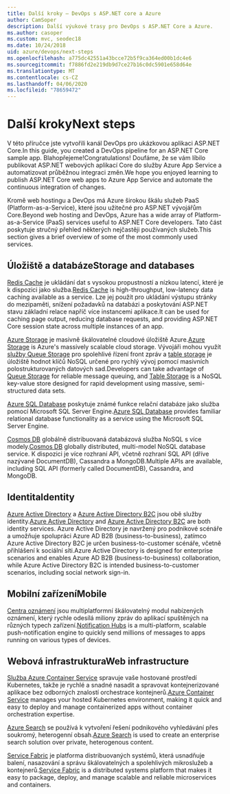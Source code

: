 ```yaml
---
title: Další kroky – DevOps s ASP.NET core a Azure
author: CamSoper
description: Další výukové trasy pro DevOps s ASP.NET Core a Azure.
ms.author: casoper
ms.custom: mvc, seodec18
ms.date: 10/24/2018
uid: azure/devops/next-steps
ms.openlocfilehash: a775dc42551a43bcce72b5f9ca364ed00b1dc4e6
ms.sourcegitcommit: f7886fd2e219db9d7ce27b16c0dc5901e658d64e
ms.translationtype: MT
ms.contentlocale: cs-CZ
ms.lasthandoff: 04/06/2020
ms.locfileid: "78659472"
---
```

# <a name="next-steps"></a><span data-ttu-id="d2e32-103">Další kroky</span><span class="sxs-lookup"><span data-stu-id="d2e32-103">Next steps</span></span>

<span data-ttu-id="d2e32-104">V této příručce jste vytvořili kanál DevOps pro ukázkovou aplikaci ASP.NET Core.</span><span class="sxs-lookup"><span data-stu-id="d2e32-104">In this guide, you created a DevOps pipeline for an ASP.NET Core sample app.</span></span> <span data-ttu-id="d2e32-105">Blahopřejeme!</span><span class="sxs-lookup"><span data-stu-id="d2e32-105">Congratulations!</span></span> <span data-ttu-id="d2e32-106">Doufáme, že se vám líbilo publikovat ASP.NET webových aplikací Core do služby Azure App Service a automatizovat průběžnou integraci změn.</span><span class="sxs-lookup"><span data-stu-id="d2e32-106">We hope you enjoyed learning to publish ASP.NET Core web apps to Azure App Service and automate the continuous integration of changes.</span></span>

<span data-ttu-id="d2e32-107">Kromě web hostingu a DevOps má Azure širokou škálu služeb PaaS (Platform-as-a-Service), které jsou užitečné pro ASP.NET vývojářům Core.</span><span class="sxs-lookup"><span data-stu-id="d2e32-107">Beyond web hosting and DevOps, Azure has a wide array of Platform-as-a-Service (PaaS) services useful to ASP.NET Core developers.</span></span> <span data-ttu-id="d2e32-108">Tato část poskytuje stručný přehled některých nejčastěji používaných služeb.</span><span class="sxs-lookup"><span data-stu-id="d2e32-108">This section gives a brief overview of some of the most commonly used services.</span></span>

## <a name="storage-and-databases"></a><span data-ttu-id="d2e32-109">Úložiště a databáze</span><span class="sxs-lookup"><span data-stu-id="d2e32-109">Storage and databases</span></span>

<span data-ttu-id="d2e32-110">[Redis Cache](/azure/redis-cache/) je ukládání dat s vysokou propustností a nízkou latencí, které je k dispozici jako služba.</span><span class="sxs-lookup"><span data-stu-id="d2e32-110">[Redis Cache](/azure/redis-cache/) is high-throughput, low-latency data caching available as a service.</span></span> <span data-ttu-id="d2e32-111">Lze jej použít pro ukládání výstupu stránky do mezipaměti, snížení požadavků na databázi a poskytování ASP.NET stavu základní relace napříč více instancemi aplikace.</span><span class="sxs-lookup"><span data-stu-id="d2e32-111">It can be used for caching page output, reducing database requests, and providing ASP.NET Core session state across multiple instances of an app.</span></span>

<span data-ttu-id="d2e32-112">[Azure Storage](/azure/storage/) je masivně škálovatelné cloudové úložiště Azure.</span><span class="sxs-lookup"><span data-stu-id="d2e32-112">[Azure Storage](/azure/storage/) is Azure's massively scalable cloud storage.</span></span> <span data-ttu-id="d2e32-113">Vývojáři mohou využít [služby Queue Storage](/azure/storage/queues/storage-queues-introduction) pro spolehlivé řízení front zpráv a [table storage](/azure/storage/tables/table-storage-overview) je úložiště hodnot klíčů NoSQL určené pro rychlý vývoj pomocí masivních polostrukturovaných datových sad.</span><span class="sxs-lookup"><span data-stu-id="d2e32-113">Developers can take advantage of [Queue Storage](/azure/storage/queues/storage-queues-introduction) for reliable message queuing, and [Table Storage](/azure/storage/tables/table-storage-overview) is a NoSQL key-value store designed for rapid development using massive, semi-structured data sets.</span></span>

<span data-ttu-id="d2e32-114">[Azure SQL Database](/azure/sql-database/) poskytuje známé funkce relační databáze jako služba pomocí Microsoft SQL Server Engine.</span><span class="sxs-lookup"><span data-stu-id="d2e32-114">[Azure SQL Database](/azure/sql-database/) provides familiar relational database functionality as a service using the Microsoft SQL Server Engine.</span></span>

<span data-ttu-id="d2e32-115">[Cosmos DB](/azure/cosmos-db/) globálně distribuovaná databázová služba NoSQL s více modely.</span><span class="sxs-lookup"><span data-stu-id="d2e32-115">[Cosmos DB](/azure/cosmos-db/) globally distributed, multi-model NoSQL database service.</span></span> <span data-ttu-id="d2e32-116">K dispozici je více rozhraní API, včetně rozhraní SQL API (dříve nazývané DocumentDB), Cassandra a MongoDB.</span><span class="sxs-lookup"><span data-stu-id="d2e32-116">Multiple APIs are available, including SQL API (formerly called DocumentDB), Cassandra, and MongoDB.</span></span>

## <a name="identity"></a><span data-ttu-id="d2e32-117">Identita</span><span class="sxs-lookup"><span data-stu-id="d2e32-117">Identity</span></span>

<span data-ttu-id="d2e32-118">[Azure Active Directory](/azure/active-directory/) a [Azure Active Directory B2C](/azure/active-directory-b2c/) jsou obě služby identity.</span><span class="sxs-lookup"><span data-stu-id="d2e32-118">[Azure Active Directory](/azure/active-directory/) and [Azure Active Directory B2C](/azure/active-directory-b2c/) are both identity services.</span></span> <span data-ttu-id="d2e32-119">Azure Active Directory je navržený pro podnikové scénáře a umožňuje spolupráci Azure AD B2B (business-to-business), zatímco Azure Active Directory B2C je určen business-to-customer scénáře, včetně přihlášení k sociální síti.</span><span class="sxs-lookup"><span data-stu-id="d2e32-119">Azure Active Directory is designed for enterprise scenarios and enables Azure AD B2B (business-to-business) collaboration, while Azure Active Directory B2C is intended business-to-customer scenarios, including social network sign-in.</span></span>

## <a name="mobile"></a><span data-ttu-id="d2e32-120">Mobilní zařízení</span><span class="sxs-lookup"><span data-stu-id="d2e32-120">Mobile</span></span>

<span data-ttu-id="d2e32-121">[Centra oznámení](/azure/notification-hubs/) jsou multiplatformní škálovatelný modul nabízených oznámení, který rychle odesílá miliony zpráv do aplikací spuštěných na různých typech zařízení.</span><span class="sxs-lookup"><span data-stu-id="d2e32-121">[Notification Hubs](/azure/notification-hubs/) is a multi-platform, scalable push-notification engine to quickly send millions of messages to apps running on various types of devices.</span></span>

## <a name="web-infrastructure"></a><span data-ttu-id="d2e32-122">Webová infrastruktura</span><span class="sxs-lookup"><span data-stu-id="d2e32-122">Web infrastructure</span></span>

<span data-ttu-id="d2e32-123">[Služba Azure Container Service](/azure/aks/) spravuje vaše hostované prostředí Kubernetes, takže je rychlé a snadné nasadit a spravovat kontejnerizované aplikace bez odborných znalostí orchestrace kontejnerů.</span><span class="sxs-lookup"><span data-stu-id="d2e32-123">[Azure Container Service](/azure/aks/) manages your hosted Kubernetes environment, making it quick and easy to deploy and manage containerized apps without container orchestration expertise.</span></span>

<span data-ttu-id="d2e32-124">[Azure Search](/azure/search/) se používá k vytvoření řešení podnikového vyhledávání přes soukromý, heterogenní obsah.</span><span class="sxs-lookup"><span data-stu-id="d2e32-124">[Azure Search](/azure/search/) is used to create an enterprise search solution over private, heterogenous content.</span></span>

<span data-ttu-id="d2e32-125">[Service Fabric](/azure/service-fabric/) je platforma distribuovaných systémů, která usnadňuje balení, nasazování a správu škálovatelných a spolehlivých mikroslužeb a kontejnerů.</span><span class="sxs-lookup"><span data-stu-id="d2e32-125">[Service Fabric](/azure/service-fabric/) is a distributed systems platform that makes it easy to package, deploy, and manage scalable and reliable microservices and containers.</span></span>
